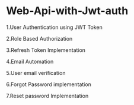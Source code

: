 # Web-Api-with-Jwt-auth

1.User Authentication using JWT Token

2.Role Based Authorization

3.Refresh Token Implementation

4.Email Automation

5.User email verification

6.Forgot Password implementation

7.Reset password Implementation

